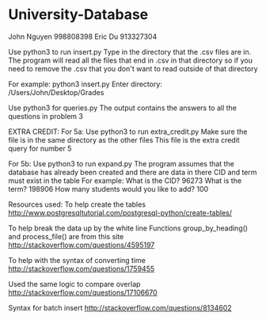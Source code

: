 # University-Database
John Nguyen 998808398
Eric Du  913327304 

Use python3 to run insert.py
Type in the directory that the .csv files are in. 
The program will read all the files that end in .csv in that directory so if you need to remove the .csv
that you don't want to read outside of that directory

For example:
python3 insert.py
Enter directory: /Users/John/Desktop/Grades


Use python3 for queries.py
The output contains the answers to all the questions in problem 3

EXTRA CREDIT:
For 5a: 
Use python3 to run extra_credit.py 
Make sure the file is in the same directory as the other files
This file is the extra credit query for number 5 

For 5b:
Use python3 to run expand.py
The program assumes that the database has already been created and there are data in there
CID and term must exist in the table 
For example:
What is the CID? 96273
What is the term? 198906
How many students would you like to add? 100


Resources used:
To help create the tables
http://www.postgresqltutorial.com/postgresql-python/create-tables/

To help break the data up by the white line
Functions group_by_heading() and process_file() are from this site 
http://stackoverflow.com/questions/4595197

To help with the syntax of converting time
http://stackoverflow.com/questions/1759455

Used the same logic to compare overlap
http://stackoverflow.com/questions/17106670

Syntax for batch insert
http://stackoverflow.com/questions/8134602
